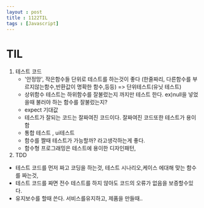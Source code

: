 ```yaml
---
layout : post
title : 1122TIL
tags : [Javascript]
---
```




# TIL

1. 테스트 코드
   - '안정망', 작은함수들 단위로 테스트를 하는것이 좋다 (한줄짜리, 다른함수를 부르지않는함수,반환값이 명확한 함수,등등) => 단위테스트(유닛 테스트)
   - 상위함수 테스트는 하위함수를 잘불렀는지 까지만 테스트 한다. ex)null을 넣었을때 불러야 하는 함수를 잘불렀는지? 
   - expect 기대값
   - 테스트가 잘되는 코드는 잘짜여진 코드이다. 잘짜여진 코드또한 테스트가 용이함
   - 통합 테스트 , ui테스트
   - 함수를 짤때 테스트가 가능할까? 라고생각하는게 좋다.
   - 함수형 프로그래밍은 테스트에 용이한 디자인패턴,
2.  TDD 
   - 테스트 코드를 먼저 짜고 코딩을 하는것, 테스트 시나리오,케이스 에대해 맞는 함수를 짜는것,
   - 테스트 코드를 짜면 전수 테스트를 하지 않아도 코드의 오류가 없음을 보증할수있다.
   - 유지보수를 할때 쓴다. 서비스를유지하고, 제품을 만들때..
